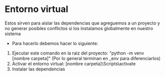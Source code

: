 # Entorno virtual

Estos sirven para aislar las dependencias que agreguemos a un proyecto y no generar posibles conflictos si los instalamos globalmente en nuestro sistema

* Para hacerlo debemos hacer lo siguiente:

1. Ejecutar este comando en la raiz del proyecto: "python -m venv [nombre carpeta]" (Por lo general terminan en _env para diferenciarlos)
2. Activar el entorno virtual: [nombre carpeta]\Scripts\activate
3. Instalar las dependencias